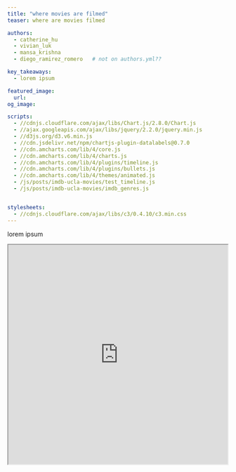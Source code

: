 ```yaml
---
title: "where movies are filmed"
teaser: where are movies filmed 

authors:
  - catherine_hu 
  - vivian_luk 
  - mansa_krishna
  - diego_ramirez_romero   # not on authors.yml?? 

key_takeaways:
  - lorem ipsum 

featured_image:
  url: 
og_image: 

scripts:
  - //cdnjs.cloudflare.com/ajax/libs/Chart.js/2.8.0/Chart.js
  - //ajax.googleapis.com/ajax/libs/jquery/2.2.0/jquery.min.js
  - //d3js.org/d3.v6.min.js
  - //cdn.jsdelivr.net/npm/chartjs-plugin-datalabels@0.7.0
  - //cdn.amcharts.com/lib/4/core.js
  - //cdn.amcharts.com/lib/4/charts.js
  - //cdn.amcharts.com/lib/4/plugins/timeline.js
  - //cdn.amcharts.com/lib/4/plugins/bullets.js
  - //cdn.amcharts.com/lib/4/themes/animated.js
  - /js/posts/imdb-ucla-movies/test_timeline.js
  - /js/posts/imdb-ucla-movies/imdb_genres.js


stylesheets:
  - //cdnjs.cloudflare.com/ajax/libs/c3/0.4.10/c3.min.css
---
```





lorem ipsum 
 <iframe src="https://www.google.com/maps/d/u/3/embed?mid=1jOWiFxvcQvj2MeS1uzfX8sps4B0eNIUL" width="500" height="500"></iframe> 
<div id='map' style='width: 400px; height: 300px;'></div>

<script src="https://cdn.amcharts.com/lib/4/core.js"></script>
<script src="https://cdn.amcharts.com/lib/4/charts.js"></script>
<script src="https://cdn.amcharts.com/lib/4/plugins/timeline.js"></script>
<script src="https://cdn.amcharts.com/lib/4/plugins/bullets.js"></script>
<script src="https://cdn.amcharts.com/lib/4/themes/animated.js"></script>



<div id="chartdiv"></div>